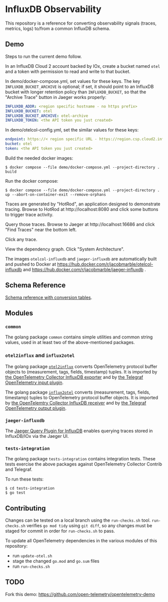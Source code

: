 # InfluxDB Observability

This repository is a reference for converting observability signals (traces, metrics, logs) to/from a common InfluxDB schema.

## Demo

Steps to run the current demo follow.

In an InfluxDB Cloud 2 account backed by IOx, create a bucket named `otel` and a token with permission to read and write to that bucket.

In demo/docker-compose.yml, set values for these keys.
The key `INFLUXDB_BUCKET_ARCHIVE` is optional;
if set, it should point to an InfluxDB bucket with longer retention policy than `INFLUXDB_BUCKET`,
so that the "Archive Trace" button in Jaeger works properly:
```yaml
INFLUXDB_ADDR: <region specific hostname - no https prefix>
INFLUXDB_BUCKET: otel
INFLUXDB_BUCKET_ARCHIVE: otel-archive
INFLUXDB_TOKEN: <the API token you just created>
```

In demo/otelcol-config.yml, set the similar values for these keys:
```yaml
endpoint: https://< region specific URL - https://region.csp.cloud2.influxdata.com/ >
bucket: otel
token: <the API token you just created>
```

Build the needed docker images:
```console
$ docker compose --file demo/docker-compose.yml --project-directory . build
```

Run the docker compose:
```console
$ docker compose --file demo/docker-compose.yml --project-directory . up --abort-on-container-exit --remove-orphans
```

Traces are generated by "HotRod", an application designed to demonstrate tracing.
Browse to HotRod at http://localhost:8080 and click some buttons to trigger trace activity.

Query those traces.
Browse to Jaeger at http://localhost:16686 and click "Find Traces" near the bottom left.

Click any trace.

View the dependency graph.
Click "System Architecture".

The images `otelcol-influxdb` and `jaeger-influxdb` are automatically built and pushed to Docker at https://hub.docker.com/r/jacobmarble/otelcol-influxdb and https://hub.docker.com/r/jacobmarble/jaeger-influxdb .

## Schema Reference

[Schema reference with conversion tables](docs/index.md).

## Modules

### `common`

The golang package `common` contains simple utilities and common string values,
used in at least two of the above-mentioned packages.

### `otel2influx` and `influx2otel`

The golang package [`otel2influx`](otel2influx/README.md) converts OpenTelemetry protocol buffer objects to (measurement, tags, fields, timestamp) tuples.
It is imported by [the OpenTelemetry Collector InfluxDB exporter](https://github.com/open-telemetry/opentelemetry-collector-contrib/tree/main/exporter/influxdbexporter)
and by [the Telegraf OpenTelemetry input plugin](https://github.com/influxdata/telegraf/tree/master/plugins/inputs/opentelemetry).

The golang package [`influx2otel`](influx2otel/README.md) converts (measurement, tags, fields, timestamp) tuples to OpenTelemetry protocol buffer objects.
It is imported by [the OpenTelemtry Collector InfluxDB receiver](https://github.com/open-telemetry/opentelemetry-collector-contrib/tree/main/receiver/influxdbreceiver)
and by [the Telegraf OpenTelemetry output plugin](https://github.com/influxdata/telegraf/tree/master/plugins/outputs/opentelemetry).

### `jaeger-influxdb`

The [Jaeger Query Plugin for InfluxDB](jaeger-influxdb) enables querying traces stored in InfluxDB/IOx via the Jaeger UI.

### `tests-integration`

The golang package `tests-integration` contains integration tests.
These tests exercise the above packages against OpenTelemetry Collector Contrib and Telegraf.

To run these tests:
```console
$ cd tests-integration
$ go test
```

## Contributing

Changes can be tested on a local branch using the `run-checks.sh` tool.
`run-checks.sh` verifies `go mod tidy` using `git diff`,
so any changes must be staged for commit in order for `run-checks.sh` to pass.

To update all OpenTelemetry dependencies in the various modules of this repository:
- run `update-otel.sh`
- stage the changed `go.mod` and `go.sum` files
- run `run-checks.sh`

## TODO
Fork this demo:
https://github.com/open-telemetry/opentelemetry-demo

